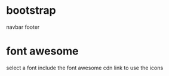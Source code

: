 # bootstrap
navbar footer

# font awesome
select a font 
include the font awesome cdn link to use the icons